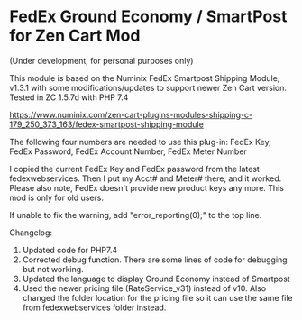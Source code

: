 # FedEx Ground Economy / SmartPost for Zen Cart Mod

(Under development, for personal purposes only)

This module is based on the Numinix FedEx Smartpost Shipping Module, v1.3.1 with some modifications/updates to support newer Zen Cart version. Tested in ZC 1.5.7d with PHP 7.4

https://www.numinix.com/zen-cart-plugins-modules-shipping-c-179_250_373_163/fedex-smartpost-shipping-module

The following four numbers are needed to use this plug-in: 
FedEx Key, FedEx Password, FedEx Account Number, FedEx Meter Number

I copied the current FedEx Key and FedEx password from the latest fedexwebservices. Then I put my Acct# and Meter# there, and it worked. Please also note, FedEx doesn't provide new product keys any more. This mod is only for old users. 

If unable to fix the warning, add "error_reporting(0);" to the top line.

Changelog:
1. Updated code for PHP7.4
2. Corrected debug function. There are some lines of code for debugging but not working.
3. Updated the language to display Ground Economy instead of Smartpost
4. Used the newer pricing file (RateService_v31) instead of v10. Also changed the folder location for the pricing file so it can use the same file from fedexwebservices folder instead. 
